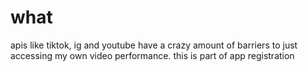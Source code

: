 # what 


apis like tiktok, ig and youtube have a crazy amount of barriers to just accessing my own video performance. this is part of app registration